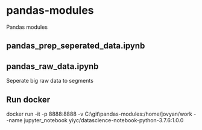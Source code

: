 # pandas-modules
Pandas modules

## pandas_prep_seperated_data.ipynb


## pandas_raw_data.ipynb
Seperate big raw data to segments

## Run docker

docker run -it -p 8888:8888 -v C:\git\pandas-modules:/home/jovyan/work --name jupyter_notebook yiyc/datascience-notebook-python-3.7.6:1.0.0

